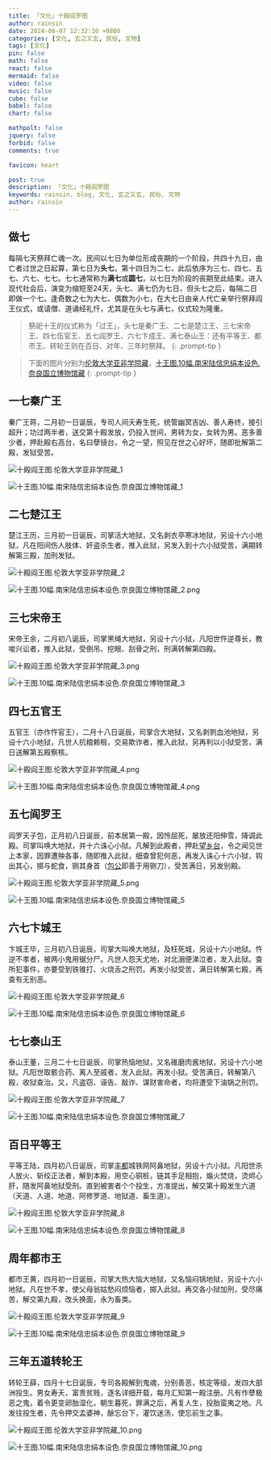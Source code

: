 ```yaml
---
title: 「文化」十殿阎罗图
author: rainsin
date: 2024-06-07 12:32:10 +0800
categories: [文化, 玄之又玄, 民俗, 文物]
tags: [文化]
pin: false
math: false
react: false
mermaid: false
video: false
music: false
cube: false
babel: false
chart: false

mathpolt: false
jquery: false
forbid: false
comments: true

favicon: heart

post: true
description: 「文化」十殿阎罗图
keywords: rainsin, blog, 文化, 玄之又玄, 民俗, 文物
author: rainsin
---
```


## 做七

每隔七天祭拜亡魂一次。民间以七日为单位形成丧期的一个阶段，共四十九日，由亡者过世之日起算，第七日为**头七**，第十四日为二七，此后依序为三七、四七、五七、六七、七七。七七通常称为**满七**或**圆七**，以七日为阶段的丧期至此结束。进入现代社会后，演变为缩短至24天，头七、满七仍为七日，但头七之后，每隔二日即做一个七。逢奇数之七为大七、偶数为小七，在大七日由亲人代亡亲举行祭拜阎王仪式，或请僧、道诵经礼忏，尤其是在头七与满七，仪式较为隆重。

> 祭祀十王的仪式称为「过王」，头七是秦广王、二七是楚江王、三七宋帝王、四七伍官王、五七阎罗王、六七卞成王、满七泰山王：还有平等王、都市王、转轮王则在百日、对年、三年时祭拜。
{: .prompt-tip }

> 下面的图片分别为[伦敦大学亚非学院藏](https://1drv.ms/b/s!Aoer2cU5SlOFiPZ2bMiKPU72UAuaFQ?e=Scfs3V)，[十王图.10幅.南宋陆信忠绢本设色.奈良国立博物馆藏](https://2000python.lanzouq.com/iLx3C248b7oh)
{: .prompt-tip }

## 一七秦广王

秦广王蒋，二月初一日诞辰，专司人间夭寿生死，统管幽冥吉凶、善人寿终，接引超升；功过两半者，送交第十殿发放，仍投入世间，男转为女，女转为男。恶多善少者，押赴殿右高台，名曰孽镜台，令之一望，照见在世之心好坏，随即批解第二殿，发狱受苦。

![十殿阎王图.伦敦大学亚非学院藏_1](https://dlink.host/1drv/aHR0cHM6Ly8xZHJ2Lm1zL2kvcyFBb2VyMmNVNVNsT0ZpUGNPM2dRU3VtRTJsNFNQakE_ZT1lYWhpV2g.webp)

![十王图.10幅.南宋陆信忠绢本设色.奈良国立博物馆藏_1](https://dlink.host/1drv/aHR0cHM6Ly8xZHJ2Lm1zL2kvcyFBb2VyMmNVNVNsT0ZpUFo2QlVNbnV4c242OFZNSkE_ZT1wcDQ5aTU.webp)

## 二七楚江王

楚江王历，三月初一日诞辰，司掌活大地狱，又名剥衣亭寒冰地狱，另设十六小地狱，凡在阳间伤人肢体、奸盗杀生者，推入此狱，另发入到十六小狱受苦，满期转解第三殿，加刑发狱。

![十殿阎王图.伦敦大学亚非学院藏_2](https://dlink.host/1drv/aHR0cHM6Ly8xZHJ2Lm1zL2kvcyFBb2VyMmNVNVNsT0ZpUGNNZndCMEVpWE9SMnhKN3c_ZT1pNTNVMGs.webp)

![十王图.10幅.南宋陆信忠绢本设色.奈良国立博物馆藏_2.png](https://dlink.host/1drv/aHR0cHM6Ly8xZHJ2Lm1zL2kvcyFBb2VyMmNVNVNsT0ZpUFo5SXFERENDVFp0NFY0OFE_ZT1zdUZIaVU.webp)

## 三七宋帝王

宋帝王余，二月初八诞辰，司掌黑绳大地狱，另设十六小狱，凡阳世忤逆尊长，教唆兴讼者，推入此狱，受倒吊、挖眼、刮骨之刑，刑满转解第四殿。

![十殿阎王图.伦敦大学亚非学院藏_3.png](https://dlink.host/1drv/aHR0cHM6Ly8xZHJ2Lm1zL2kvcyFBb2VyMmNVNVNsT0ZpUGNMcU5wWEVWMEZWZHJsenc_ZT0zU0JPTEc.webp)

![十王图.10幅.南宋陆信忠绢本设色.奈良国立博物馆藏_3](https://dlink.host/1drv/aHR0cHM6Ly8xZHJ2Lm1zL2kvcyFBb2VyMmNVNVNsT0ZpUFotcjQ0UkZVRUR1OE1xZVE_ZT1QRmo2dnk.webp)

## 四七五官王

五官王（亦作忤官王），二月十八日诞辰，司掌合大地狱，又名剥剹血池地狱，另设十六小地狱，凡世人抗粮赖租，交易欺诈者，推入此狱，另再判以小狱受苦，满日送解第五殿察核。

![十殿阎王图.伦敦大学亚非学院藏_4.png](https://dlink.host/1drv/aHR0cHM6Ly8xZHJ2Lm1zL2kvcyFBb2VyMmNVNVNsT0ZpUGNLQjAxVkJEcTNCdDQ4bkE_ZT1vaEJGUTc.webp)

![十王图.10幅.南宋陆信忠绢本设色.奈良国立博物馆藏_4.png](https://dlink.host/1drv/aHR0cHM6Ly8xZHJ2Lm1zL2kvcyFBb2VyMmNVNVNsT0ZpUGNBXzlaTHV1QjZ2c05OUkE_ZT1YNThHWUo.webp)

## 五七阎罗王

阎罗天子包，正月初八日诞辰，前本居第一殿，因怜屈死，屡放还阳伸雪，降调此殿。司掌叫唤大地狱，并十六诛心小狱。凡解到此殿者，押赴[望乡台](https://baike.baidu.com/item/%E6%9C%9B%E4%B9%A1%E5%8F%B0)，令之闻见世上本家，因罪遭殃各事，随即推入此狱，细查曾犯何恶，再发入诛心十六小狱，钩出其心，掷与蛇食，铡其身首（[包公](https://baike.baidu.com/item/%E5%8C%85%E5%85%AC)即善于用铡刀），受苦满日，另发别殿。

![十殿阎王图.伦敦大学亚非学院藏_5.png](https://dlink.host/1drv/aHR0cHM6Ly8xZHJ2Lm1zL2kvcyFBb2VyMmNVNVNsT0ZpUGNKcHJhSzkxU0lwcHZXR2c_ZT0wT2w2anY.webp)

![十王图.10幅.南宋陆信忠绢本设色.奈良国立博物馆藏_5](https://dlink.host/1drv/aHR0cHM6Ly8xZHJ2Lm1zL2kvcyFBb2VyMmNVNVNsT0ZpUFo4NGgwZmthVnA1T1JEY3c_ZT1hM2RFZUE.webp)

## 六七卞城王

卞城王毕，三月初八日诞辰，司掌大叫唤大地狱，及枉死城，另设十六小地狱。忤逆不孝者，被两小鬼用锯分尸。凡世人怨天尤地，对北溺便涕泣者，发入此狱。查所犯事件，亦要受到铁锥打、火烧舌之刑罚。再发小狱受苦，满日转解第七殿，再查有无别恶。

![十殿阎王图.伦敦大学亚非学院藏_6](https://dlink.host/1drv/aHR0cHM6Ly8xZHJ2Lm1zL2kvcyFBb2VyMmNVNVNsT0ZpUGNJcmZsa2lHVUNXbm1xN3c_ZT1qTVhvWlo.webp)

![十王图.10幅.南宋陆信忠绢本设色.奈良国立博物馆藏_6](https://dlink.host/1drv/aHR0cHM6Ly8xZHJ2Lm1zL2kvcyFBb2VyMmNVNVNsT0ZpUGNCU1hkNzY4XzRJSjdsUUE_ZT1OVzJhTnE.webp)

## 七七泰山王

泰山王董，三月二十七日诞辰，司掌热恼地狱，又名碓磨肉酱地狱，另设十六小地狱。凡阳世取骸合药、离人至戚者，发入此狱。再发小狱。受苦满日，转解第八殿，收狱查治。又，凡盗窃、诬告、敲诈、谋财害命者，均将遭受下油锅之刑罚。

![十殿阎王图.伦敦大学亚非学院藏_7](https://dlink.host/1drv/aHR0cHM6Ly8xZHJ2Lm1zL2kvcyFBb2VyMmNVNVNsT0ZpUGNISnZMZXlSTHB1M21KLWc_ZT16aWdzQU0.webp)

![十王图.10幅.南宋陆信忠绢本设色.奈良国立博物馆藏_7](https://dlink.host/1drv/aHR0cHM6Ly8xZHJ2Lm1zL2kvcyFBb2VyMmNVNVNsT0ZpUFo3Sm85YnA2WVkyS1V6alE_ZT03UVVpZEo.webp)

## 百日平等王

平等王陆，四月初八日诞辰，司掌[丰都](https://baike.baidu.com/item/%E4%B8%B0%E9%83%BD)城铁网阿鼻地狱，另设十六小狱。凡阳世杀人放火、斩绞正法者，解到本殿，用空心铜桩，链其手足相抱，煽火焚烧，烫烬心肝，随发阿鼻地狱受刑。直到被害者个个投生，方准提出，解交第十殿发生六道（天道、人道、地道、阿修罗道、地狱道、畜生道）。

![十殿阎王图.伦敦大学亚非学院藏_8](https://dlink.host/1drv/aHR0cHM6Ly8xZHJ2Lm1zL2kvcyFBb2VyMmNVNVNsT0ZpUGNHUzA5MHpCdUpWRmIxLXc_ZT1EdWFOUnI.webp)

![十王图.10幅.南宋陆信忠绢本设色.奈良国立博物馆藏_8](https://dlink.host/1drv/aHR0cHM6Ly8xZHJ2Lm1zL2kvcyFBb2VyMmNVNVNsT0ZpUFpfVFQxT2hLdGVWQjNBcnc_ZT1MWFppWEg.webp)

## 周年都市王

都市王黄，四月初一日诞辰，司掌大热大恼大地狱，又名恼闷锅地狱，另设十六小地狱。凡在世不孝，使父母翁姑愁闷烦恼者，掷入此狱。再交各小狱加刑，受尽痛苦，解交第九殿，改头换面，永为畜类。

![十殿阎王图.伦敦大学亚非学院藏_9](https://dlink.host/1drv/aHR0cHM6Ly8xZHJ2Lm1zL2kvcyFBb2VyMmNVNVNsT0ZpUGNGWGFXMXdoLXNtYWdiT2c_ZT10djVFZHU.webp)

![十王图.10幅.南宋陆信忠绢本设色.奈良国立博物馆藏_9](https://dlink.host/1drv/aHR0cHM6Ly8xZHJ2Lm1zL2kvcyFBb2VyMmNVNVNsT0ZpUGNES3JSUGdlWmNOWVBzMWc_ZT05ODlyY2I.webp)

## 三年五道转轮王

转轮王薛，四月十七日诞辰，专司各殿解到鬼魂，分别善恶，核定等级，发四大部洲投生。男女寿夭，富贵贫贱，逐名详细开载，每月汇知第一殿注册。凡有作孽极恶之鬼，着令更变卵胎湿化，朝生暮死，罪满之后，再复人生，投胎蛮夷之地。凡发往投生者，先令押交孟婆神，酴忘台下，灌饮迷汤，使忘前生之事。

![十殿阎王图.伦敦大学亚非学院藏_10.png](https://dlink.host/1drv/aHR0cHM6Ly8xZHJ2Lm1zL2kvcyFBb2VyMmNVNVNsT0ZpUGNOQ0xzLXBlbVltZGEwRmc_ZT1McTlGRDA.webp)

![十王图.10幅.南宋陆信忠绢本设色.奈良国立博物馆藏_10.png](https://dlink.host/1drv/aHR0cHM6Ly8xZHJ2Lm1zL2kvcyFBb2VyMmNVNVNsT0ZpUGNDMF9uNTJtaFFlYTJtNVE_ZT1YNWJ6Skk.webp)